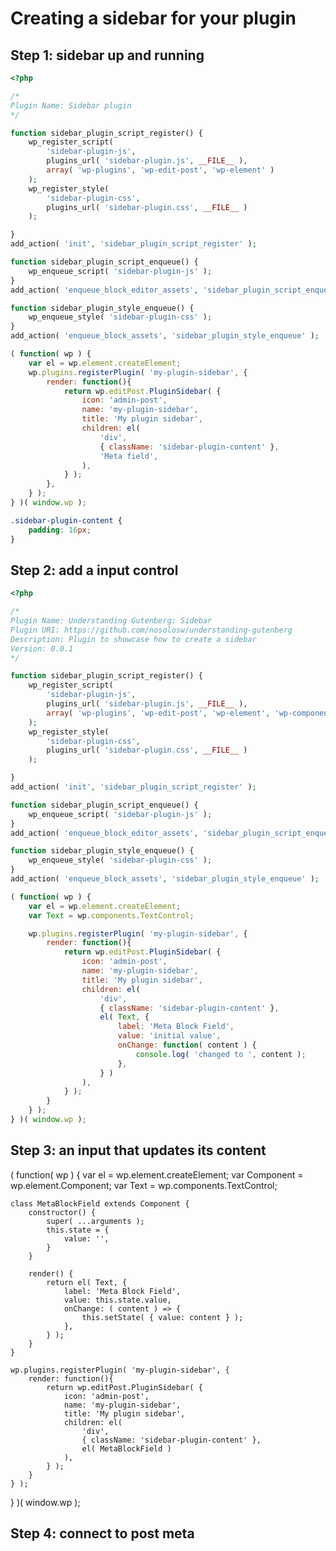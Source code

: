 # Creating a sidebar for your plugin

## Step 1: sidebar up and running

```php
<?php

/*
Plugin Name: Sidebar plugin
*/

function sidebar_plugin_script_register() {
	wp_register_script(
		'sidebar-plugin-js',
		plugins_url( 'sidebar-plugin.js', __FILE__ ),
		array( 'wp-plugins', 'wp-edit-post', 'wp-element' )
	);
	wp_register_style(
		'sidebar-plugin-css',
		plugins_url( 'sidebar-plugin.css', __FILE__ )
	);

}
add_action( 'init', 'sidebar_plugin_script_register' );

function sidebar_plugin_script_enqueue() {
	wp_enqueue_script( 'sidebar-plugin-js' );
}
add_action( 'enqueue_block_editor_assets', 'sidebar_plugin_script_enqueue' );

function sidebar_plugin_style_enqueue() {
	wp_enqueue_style( 'sidebar-plugin-css' );
}
add_action( 'enqueue_block_assets', 'sidebar_plugin_style_enqueue' );
```

```js
( function( wp ) {
	var el = wp.element.createElement;
	wp.plugins.registerPlugin( 'my-plugin-sidebar', {
		render: function(){
			return wp.editPost.PluginSidebar( {
				icon: 'admin-post',
				name: 'my-plugin-sidebar',
				title: 'My plugin sidebar',
				children: el(
					'div',
					{ className: 'sidebar-plugin-content' },
					'Meta field',
				),
			} );
		},
	} );
} )( window.wp );
```

```css
.sidebar-plugin-content {
	padding: 16px;
}
```

## Step 2: add a input control

```php
<?php

/*
Plugin Name: Understanding Gutenberg: Sidebar
Plugin URI: https://github.com/nosolosw/understanding-gutenberg
Description: Plugin to showcase how to create a sidebar
Version: 0.0.1
*/

function sidebar_plugin_script_register() {
	wp_register_script(
		'sidebar-plugin-js',
		plugins_url( 'sidebar-plugin.js', __FILE__ ),
		array( 'wp-plugins', 'wp-edit-post', 'wp-element', 'wp-components' )
	);
	wp_register_style(
		'sidebar-plugin-css',
		plugins_url( 'sidebar-plugin.css', __FILE__ )
	);

}
add_action( 'init', 'sidebar_plugin_script_register' );

function sidebar_plugin_script_enqueue() {
	wp_enqueue_script( 'sidebar-plugin-js' );
}
add_action( 'enqueue_block_editor_assets', 'sidebar_plugin_script_enqueue' );

function sidebar_plugin_style_enqueue() {
	wp_enqueue_style( 'sidebar-plugin-css' );
}
add_action( 'enqueue_block_assets', 'sidebar_plugin_style_enqueue' );
```

```js
( function( wp ) {
	var el = wp.element.createElement;
	var Text = wp.components.TextControl;

	wp.plugins.registerPlugin( 'my-plugin-sidebar', {
		render: function(){
			return wp.editPost.PluginSidebar( {
				icon: 'admin-post',
				name: 'my-plugin-sidebar',
				title: 'My plugin sidebar',
				children: el(
					'div',
					{ className: 'sidebar-plugin-content' },
					el( Text, {
						label: 'Meta Block Field',
						value: 'initial value',
						onChange: function( content ) {
							console.log( 'changed to ', content );
						},
					} )
				),
			} );
		}
	} );
} )( window.wp );
```

## Step 3: an input that updates its content

( function( wp ) {
	var el = wp.element.createElement;
	var Component = wp.element.Component;
	var Text = wp.components.TextControl;
	
	class MetaBlockField extends Component {
		constructor() {
			super( ...arguments );
			this.state = {
				value: '',
			}
		}

		render() {
			return el( Text, {
				label: 'Meta Block Field',
				value: this.state.value,
				onChange: ( content ) => {
					this.setState( { value: content } );
				},
			} );
		}
	}

	wp.plugins.registerPlugin( 'my-plugin-sidebar', {
		render: function(){
			return wp.editPost.PluginSidebar( {
				icon: 'admin-post',
				name: 'my-plugin-sidebar',
				title: 'My plugin sidebar',
				children: el(
					'div',
					{ className: 'sidebar-plugin-content' },
					el( MetaBlockField )
				),
			} );
		}
	} );
} )( window.wp );

## Step 4: connect to post meta

